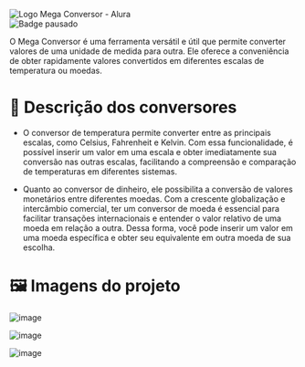 ![Logo Mega Conversor - Alura](https://github.com/Manoelrev/MegaConversor_One_Challegens/assets/92553052/ba4c6a93-7c41-4313-8983-54af323f1156)<br>
![Badge pausado](https://img.shields.io/badge/Status-Pausado-BrighYellow?style=flat-square&color=EACE09)

O Mega Conversor é uma ferramenta versátil e útil que permite converter valores de uma unidade de medida para outra. Ele oferece a conveniência de obter rapidamente valores convertidos em diferentes escalas de temperatura ou moedas.


# :hammer: Descrição dos conversores

- O conversor de temperatura permite converter entre as principais escalas, como Celsius, Fahrenheit e Kelvin. Com essa funcionalidade, é possível inserir um valor em uma escala e obter imediatamente sua conversão nas outras escalas, facilitando a compreensão e comparação de temperaturas em diferentes sistemas.

  
- Quanto ao conversor de dinheiro, ele possibilita a conversão de valores monetários entre diferentes moedas. Com a crescente globalização e intercâmbio comercial, ter um conversor de moeda é essencial para facilitar transações internacionais e entender o valor relativo de uma moeda em relação a outra. Dessa forma, você pode inserir um valor em uma moeda específica e obter seu equivalente em outra moeda de sua escolha.

# 🖼️ Imagens do projeto
![image](https://github.com/Manoelrev/MegaConversor_One_Challegens/assets/92553052/6d4d421a-0fb6-46d0-80d8-f8b4c830398c)


![image](https://github.com/Manoelrev/MegaConversor_One_Challegens/assets/92553052/5a56d05b-c988-48bc-b675-cdbf7d047426)


![image](https://github.com/Manoelrev/MegaConversor_One_Challegens/assets/92553052/ff951a70-bcec-4ad9-abd9-9e6a5dc33a98)
